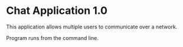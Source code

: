 # Chat Application 1.0

This application allows multiple users to communicate over a network. 

Program runs from the command line.


